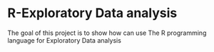 # R-Exploratory Data analysis
The goal of this project is to show how can use The R programming language for Exploratory Data analysis 

